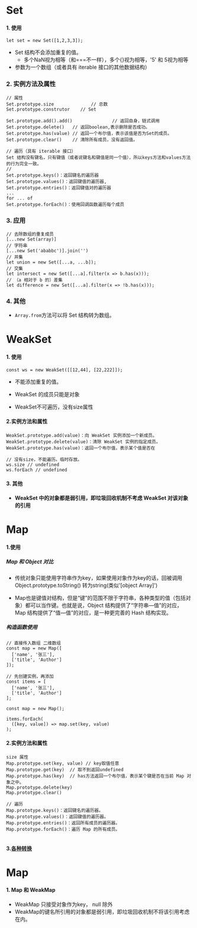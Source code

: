 #  Set

#### 1. 使用

```
let set = new Set([1,2,3,3]);
```

* Set 结构不会添加重复的值。
  * 多个NaN视为相等（和===不一样），多个{}视为相等，'5' 和 5视为相等
* 参数为一个数组（或者具有 iterable 接口的其他数据结构）

### 2. 实例方法及属性

```
// 属性
Set.prototype.size				// 总数
Set.prototype.construtor 	// Set

Set.prototype.add().add()				// 返回自身，链式调用
Set.prototype.delete()   // 返回boolean,表示删除是否成功。
Set.prototype.has(value) // 返回一个布尔值，表示该值是否为Set的成员。
Set.prototype.clear()    // 清除所有成员，没有返回值。

// 遍历（具有 iterable 接口）
Set 结构没有键名，只有键值（或者说键名和键值是同一个值），所以keys方法和values方法的行为完全一致。
//
Set.prototype.keys()：返回键名的遍历器 
Set.prototype.values()：返回键值的遍历器, 
Set.prototype.entries()：返回键值对的遍历器
...
for ... of
Set.prototype.forEach()：使用回调函数遍历每个成员

```

###  3. 应用

```
// 去除数组的重复成员
[...new Set(array)]
// 字符串
[...new Set('ababbc')].join('')
// 并集
let union = new Set([...a, ...b]);
// 交集
let intersect = new Set([...a].filter(x => b.has(x)));
// （a 相对于 b 的）差集
let difference = new Set([...a].filter(x => !b.has(x)));

```
###  4. 其他

* `Array.from`方法可以将 Set 结构转为数组。

#  WeakSet
#### 1. 使用

```
const ws = new WeakSet([[12,44], [22,222]]);
```

* 不能添加重复的值。

* WeakSet 的成员只能是对象

* WeakSet不可遍历，没有size属性
#### 2.实例方法和属性
```
WeakSet.prototype.add(value)：向 WeakSet 实例添加一个新成员。
WeakSet.prototype.delete(value)：清除 WeakSet 实例的指定成员。
WeakSet.prototype.has(value)：返回一个布尔值，表示某个值是否在

// 没有size，不能遍历。临时存放。
ws.size // undefined
ws.forEach // undefined
```
#### 3. 其他
* **WeakSet 中的对象都是弱引用，即垃圾回收机制不考虑 WeakSet 对该对象的引用**

# Map
#### 1.使用

##### Map 和 Object 对比

* 传统对象只能使用字符串作为key，如果使用对象作为key的话，回被调用Object.prototype.toString() 转为string(类似'[object Array]')

* Map也是键值对结构，但是“键”的范围不限于字符串，各种类型的值（包括对象）都可以当作键。也就是说，Object 结构提供了“字符串—值”的对应，Map 结构提供了“值—值”的对应，是一种更完善的 Hash 结构实现。

##### 构造函数使用


```
// 直接传入数组 二维数组
const map = new Map([
  ['name', '张三'],
  ['title', 'Author']
]);

// 先创建实例，再添加
const items = [
  ['name', '张三'],
  ['title', 'Author']
];

const map = new Map();

items.forEach(
  ([key, value]) => map.set(key, value)
);
```

#### 2.实例方法和属性

```
size 属性
Map.prototype.set(key, value) // key取值任意
Map.prototype.get(key)  // 取不到返回undefined
Map.prototype.has(key)  // has方法返回一个布尔值，表示某个键是否在当前 Map 对象之中。
Map.prototype.delete(key)
Map.prototype.clear()

// 遍历
Map.prototype.keys()：返回键名的遍历器。
Map.prototype.values()：返回键值的遍历器。
Map.prototype.entries()：返回所有成员的遍历器。
Map.prototype.forEach()：遍历 Map 的所有成员。


```

#### 3.[各种转换](https://es6.ruanyifeng.com/?search=map&x=0&y=0#docs/set-map)




# Map
#### 1. Map 和 WeakMap

* WeakMap 只接受对象作为key， null 除外
* WeakMap的键名所引用的对象都是弱引用，即垃圾回收机制不将该引用考虑在内。



